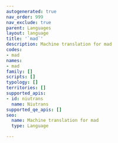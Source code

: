 ```yaml
---
autogenerated: true
nav_order: 999
nav_exclude: true
parent: Languages
layout: language
title: '`mad`'
description: Machine translation for mad
codes:
- mad
names:
- mad
family: []
scripts: []
typology: []
territories: []
supported_apis:
- id: niutrans
  name: Niutrans
supported_qe_apis: []
seo:
  name: Machine translation for mad
  type: Language

---
```


